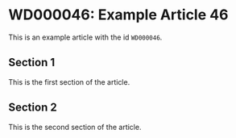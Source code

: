 # WD000046: Example Article 46

This is an example article with the id `WD000046`.

## Section 1

This is the first section of the article.

## Section 2

This is the second section of the article.
